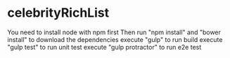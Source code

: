 # celebrityRichList

You need to install node with npm first
Then run "npm install" and "bower install" to download the dependencies
execute "gulp" to run build
execute "gulp test" to run unit test
execute "gulp protractor" to run e2e test
